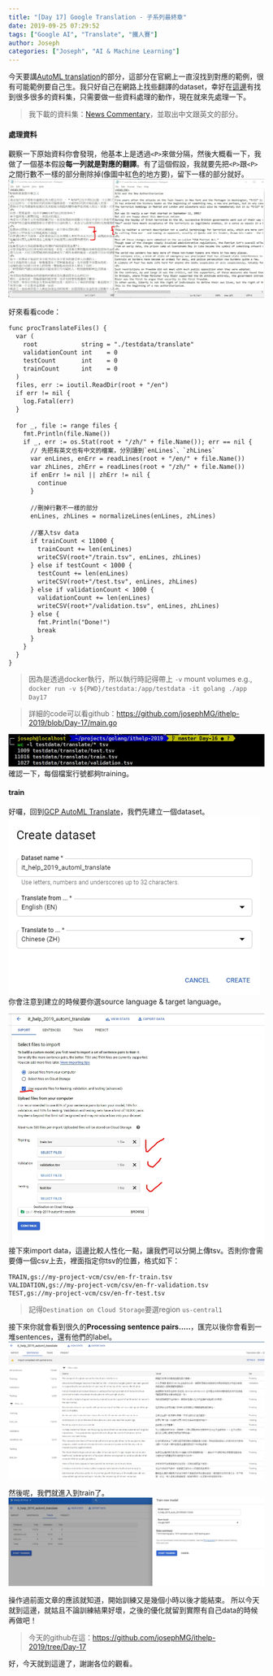 ```yaml
---
title: "[Day 17] Google Translation - 子系列最終章"
date: 2019-09-25 07:29:52
tags: ["Google AI", "Translate", "鐵人賽"]
author: Joseph
categories: ["Joseph", "AI & Machine Learning"]
---
```

今天要講[AutoML translation](https://cloud.google.com/translate/automl/docs/)的部分，這部分在官網上一直沒找到對應的範例，很有可能範例要自己生。我只好自己在網路上找些翻譯的dataset，幸好在[這邊](http://www.statmt.org/wmt19/translation-task.html#download)有找到很多很多的資料集，只需要做一些資料處理的動作，現在就來先處理一下。

> 我下載的資料集：[News Commentary](http://data.statmt.org/news-commentary/v14/)，並取出中文跟英文的部分。

<!-- more -->

#### 處理資料
觀察一下原始資料你會發現，他基本上是透過`<P>`來做分隔，然後大概看一下，我做了一個基本假設**每一列就是對應的翻譯**。有了這個假設，我就要先把`<P>`跟`<P>`之間行數不一樣的部分刪除掉(像圖中紅色的地方要)，留下一樣的部分就好。
![not equal](not-equal.jpg)

好來看看code：
```golang
func procTranslateFiles() {
  var (
    root            string = "./testdata/translate"
    validationCount int    = 0
    testCount       int    = 0
    trainCount      int    = 0
  )
  files, err := ioutil.ReadDir(root + "/en")
  if err != nil {
    log.Fatal(err)
  }

  for _, file := range files {
    fmt.Println(file.Name())
    if _, err := os.Stat(root + "/zh/" + file.Name()); err == nil {
      // 先把有英文也有中文的檔案，分別讀到`enLines`、`zhLines`
      var enLines, enErr = readLines(root + "/en/" + file.Name())
      var zhLines, zhErr = readLines(root + "/zh/" + file.Name())
      if enErr != nil || zhErr != nil {
        continue
      }
      
      //刪掉行數不一樣的部分
      enLines, zhLines = normalizeLines(enLines, zhLines)
      
      //塞入tsv data
      if trainCount < 11000 {
        trainCount += len(enLines)
        writeCSV(root+"/train.tsv", enLines, zhLines)
      } else if testCount < 1000 {
        testCount += len(enLines)
        writeCSV(root+"/test.tsv", enLines, zhLines)
      } else if validationCount < 1000 {
        validationCount += len(enLines)
        writeCSV(root+"/validation.tsv", enLines, zhLines)
      } else {
        fmt.Println("Done!")
        break
      }
    }
  }
}
```

> 因為是透過docker執行，所以執行時記得帶上 `-v` mount volumes
> e.g., `docker run -v ${PWD}/testdata:/app/testdata -it golang ./app Day17`

> 詳細的code可以看github：https://github.com/josephMG/ithelp-2019/blob/Day-17/main.go

![tsv line count](tsv-line-count.jpg)
確認一下，每個檔案行號都夠training。

#### train
好囉，回到[GCP AutoML Translate](https://console.cloud.google.com/translatio)，我們先建立一個dataset。
![create dataset](create-dataseet.jpg)
你會注意到建立的時候要你選source language & target language。

![import data](import-data.jpg)
接下來import data，這邊比較人性化一點，讓我們可以分開上傳tsv。否則你會需要傳一個csv上去，裡面指定你tsv的位置，格式如下：
```shell
TRAIN,gs://my-project-vcm/csv/en-fr-train.tsv
VALIDATION,gs://my-project-vcm/csv/en-fr-validation.tsv
TEST,gs://my-project-vcm/csv/en-fr-test.tsv
```
> 記得`Destination on Cloud Storage`要選region `us-central1`

接下來你就會看到很久的**Processing sentence pairs.....**，匯完以後你會看到一堆sentences，還有他們的label。
![sentences](sentences.jpg)

然後呢，我們就進入到train了。
![train](train.jpg)

操作過前面文章的應該就知道，開始訓練又是幾個小時以後才能結束。
所以今天就到這邊，就姑且不論訓練結果好壞，之後的優化就留到實際有自己data的時候再做吧！
> 今天的github在這：https://github.com/josephMG/ithelp-2019/tree/Day-17

好，今天就到這邊了，謝謝各位的觀看。

